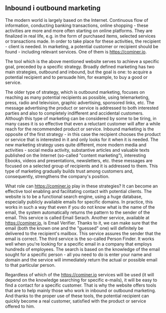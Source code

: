 ## Inbound i outbound marketing

The modern world is largely based on the Internet. Continuous flow of information, conducting banking transactions, online shopping - these activities are more and more often starting on online platforms. They are finalized in real life, e.g. in the form  of purchased items, selected services or transactions made. In order to take place for these activities, the recipient - client is needed. In marketing, a potential customer or recipient should be found - including relevant services. One of them is https://cominer.io.
  
The tool which is the above mentioned website serves to achieve a specific goal,  preceded by a specific strategy. Broadly defined marketing has two main strategies, outbound and inbound, but the  goal is one: to acquire a potential recipient and to persuade him, for example, to buy a good or service.

The older type of strategy, which is outbound marketing, focuses on reaching as many potential recipients as possible, using telemarketing, press, radio and television, graphic advertising, sponsored links, etc. The message advertising the product or service is addressed to both interested parties and also to completely indifferent and accidental customers. Although this type of marketing can be considered by some to be tiring, in many cases it is so effective that even a reluctant customer will after a while reach for the recommended product or service. Inbound marketing is the opposite of the first strategy  - in this case the recipient chooses the product or service that is interested in it and only looks for it when it is needed. The new marketing strategy uses quite different, more modern media and activities - social media activity, substantive articles and valuable texts published on the Internet (so-called "content marketing"), interesting Ebooks, videos and presentations, newsletters, etc. these messages are focused on a selected group of recipients and it is addressed to them. This type of marketing gradually builds trust among customers and, consequently, strengthens the company's position.

What role can https://cominer.io play in these strategies? It can become an effective tool enabling and facilitating contact with potential clients. The website is to be a functional search engine, using a huge database, especially publicly available emails for specific domains. In practice, this works in such a way that even if you do not know what is the name of the email, the system automatically returns the pattern to the sender of the email.  This service is called Email Serach. Another service, available at https://cominer.io, is Email Verifier. Thanks to it, we can make sure that the email (both the known one and the "guessed" one) will definitely be delivered to the recipient's mailbox. This service assures the sender that the email is correct. The third service is the so-called Person Finder.  It works well when you're looking for a specific email in a company that employs hundreds of employees. The search is based on the knowledge of the email sought for a specific person - all you need to do is enter your name and domain and the service will immediately return the actual or possible email to that particular person.


Regardless of which of the https://cominer.io services will be used (it will depend on the knowledge searching for specific e-mails), it will be easy to find a contact for a specific customer. That is why the website offers tools that are to help mainly those who work in inbound or outbound marketing. And thanks to the proper use of these tools, the potential recipient can quickly become a real customer, satisfied with the product or service offered to him.
